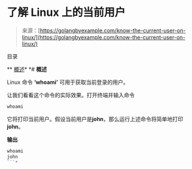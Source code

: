 <!--yml

类别：未分类

日期：2024-10-13 06:52:52

-->

# 了解 Linux 上的当前用户

> 来源：[https://golangbyexample.com/know-the-current-user-on-linux/](https://golangbyexample.com/know-the-current-user-on-linux/)

目录

**   [概述](#Overview "Overview")*  *# **概述**

Linux 命令 **‘whoami’** 可用于获取当前登录的用户。

让我们看看这个命令的实际效果。打开终端并输入命令

```go
whoami
```

它将打印当前用户。假设当前用户是**john**，那么运行上述命令将简单地打印**john**。

**输出**

```go
whoami
john
```*
